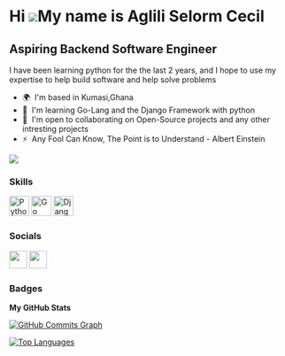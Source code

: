 Hi ![](https://user-images.githubusercontent.com/18350557/176309783-0785949b-9127-417c-8b55-ab5a4333674e.gif)My name is Aglili Selorm Cecil
===========================================================================================================================================

Aspiring Backend Software Engineer
----------------------------------

I have been learning python for the the last 2 years, and I hope to use my expertise to help build software and help solve problems

* 🌍  I'm based in Kumasi,Ghana
* 🧠  I'm learning Go-Lang and the Django Framework with python
* 🤝  I'm open to collaborating on Open-Source projects and any other intresting projects
* ⚡  Any Fool Can Know, The Point is to Understand - Albert Einstein

<a href="https://www.twitter.com/n0tcecil" target="_blank" rel="noreferrer"><img
src="https://img.shields.io/twitter/follow/badcecil_?logo=twitter&style=for-the-badge&color=ef4444&labelColor=000000"
/></a>

### Skills

<p align="left">
<a href="https://www.python.org/" target="_blank" rel="noreferrer"><img src="https://raw.githubusercontent.com/danielcranney/readme-generator/main/public/icons/skills/python-colored.svg" width="36" height="36" alt="Python" /></a>
<a href="https://go.dev/doc/" target="_blank" rel="noreferrer"><img src="https://raw.githubusercontent.com/danielcranney/readme-generator/main/public/icons/skills/go-colored.svg" width="36" height="36" alt="Go" /></a>
<a href="https://www.djangoproject.com/" target="_blank" rel="noreferrer"><img src="https://raw.githubusercontent.com/danielcranney/readme-generator/main/public/icons/skills/django-colored.svg" width="36" height="36" alt="Django" /></a>
</p>


### Socials

<p align="left"> <a href="https://www.github.com/cecilcodespython" target="_blank" rel="noreferrer"><img src="https://raw.githubusercontent.com/danielcranney/readme-generator/main/public/icons/socials/github.svg" width="32" height="32" /></a> <a href="https://www.twitter.com/badcecil_" target="_blank" rel="noreferrer"><img src="https://raw.githubusercontent.com/danielcranney/readme-generator/main/public/icons/socials/twitter.svg" width="32" height="32" /></a></p>

### Badges

<b>My GitHub Stats</b>

<a href="http://www.github.com/cecilcodespython"><img src="https://activity-graph.herokuapp.com/graph?username=cecilcodespython&bg_color=000000&color=ffffff&line=ef4444&point=ffffff&area_color=000000&area=true&hide_border=true&custom_title=GitHub%20Commits%20Graph" alt="GitHub Commits Graph" /></a>

<a href="https://github.com/cecilcodespython" align="left"><img src="https://github-readme-stats.vercel.app/api/top-langs/?username=cecilcodespython&langs_count=10&title_color=ffffff&text_color=ffffff&icon_color=ef4444&bg_color=000000&hide_border=true&locale=en&custom_title=Top%20%Languages" alt="Top Languages" /></a>
